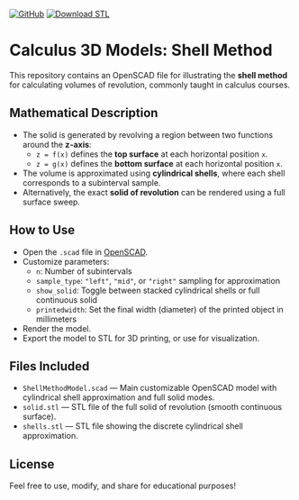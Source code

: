 [![GitHub](https://img.shields.io/badge/OpenSCAD-View%20Source-blue?logo=openscad)](https://github.com/divisbyzero/calculus-shells/)
[![Download STL](https://img.shields.io/badge/Download-STL%20Files-orange?logo=3d-printing)](https://github.com/divisbyzero/calculus-shells/releases)

# Calculus 3D Models: Shell Method

This repository contains an OpenSCAD file for illustrating the **shell method** for calculating volumes of revolution, commonly taught in calculus courses.

## Mathematical Description

- The solid is generated by revolving a region between two functions around the **z-axis**:
  - `z = f(x)` defines the **top surface** at each horizontal position `x`.
  - `z = g(x)` defines the **bottom surface** at each horizontal position `x`.
- The volume is approximated using **cylindrical shells**, where each shell corresponds to a subinterval sample.
- Alternatively, the exact **solid of revolution** can be rendered using a full surface sweep.

## How to Use

- Open the `.scad` file in [OpenSCAD](https://openscad.org/).
- Customize parameters:
  - `n`: Number of subintervals
  - `sample_type`: `"left"`, `"mid"`, or `"right"` sampling for approximation
  - `show_solid`: Toggle between stacked cylindrical shells or full continuous solid
  - `printedwidth`: Set the final width (diameter) of the printed object in millimeters
- Render the model.
- Export the model to STL for 3D printing, or use for visualization.

## Files Included

- `ShellMethodModel.scad` — Main customizable OpenSCAD model with cylindrical shell approximation and full solid modes.
- `solid.stl` — STL file of the full solid of revolution (smooth continuous surface).
- `shells.stl` — STL file showing the discrete cylindrical shell approximation.

## License

Feel free to use, modify, and share for educational purposes!

